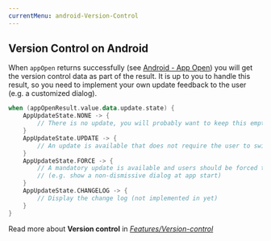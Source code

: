 ```yaml
---
currentMenu: android-Version-Control
---
```


## Version Control on Android

When `appOpen` returns successfully (see [Android - App Open](/docs/guides/Android/android-app-open.html)) you will get the version control data as part of the result. It is up to you to handle this result, so you need to implement your own update feedback to the user (e.g. a customized dialog).

``` kotlin
when (appOpenResult.value.data.update.state) {
    AppUpdateState.NONE -> {
        // There is no update, you will probably want to keep this empty
    }
    AppUpdateState.UPDATE -> {
        // An update is available that does not require the user to switch to it immediately
    }
    AppUpdateState.FORCE -> {
        // A mandatory update is available and users should be forced to install the new app before being able to use it again 
        // (e.g. show a non-dismissive dialog at app start)
    }
    AppUpdateState.CHANGELOG -> {
        // Display the change log (not implemented in yet)
    }
}
```

Read more about **Version control** in [*Features/Version-control*](../../features/version-control.html)